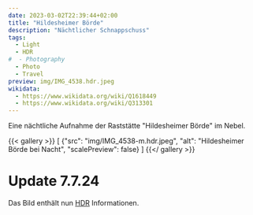 ```yaml
---
date: 2023-03-02T22:39:44+02:00
title: "Hildesheimer Börde"
description: "Nächtlicher Schnappschuss"
tags:
  - Light
  - HDR
#  - Photography
  - Photo
  - Travel
preview: img/IMG_4538.hdr.jpeg
wikidata:
  - https://www.wikidata.org/wiki/Q1618449
  - https://www.wikidata.org/wiki/Q313301
---
```


Eine nächtliche Aufnahme der Raststätte "Hildesheimer Börde" im Nebel.
<!--more-->

{{< gallery >}}
[
  {"src": "img/IMG_4538-m.hdr.jpeg", "alt": "Hildesheimer Börde bei Nacht", "scalePreview": false}
]
{{</ gallery >}}

# Update 7.7.24

Das Bild enthält nun [HDR](https://de.wikipedia.org/wiki/High_Dynamic_Range_Image) Informationen.
